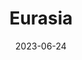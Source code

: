 ---
title: "Eurasia"
cc-type: continent
date: 2023-06-24
hashtag: eurasia
subdivision-of:
  - Earth
tags:
  - continent
---